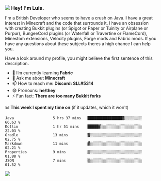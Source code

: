 <h3 style="margin: auto;"><img src="https://avatars.githubusercontent.com/u/39528861?s=48&v=4" ></img> Hey! I'm Luis.</h3>

I'm a British Developer who seems to have a crush on Java. I have a great interest in Minecraft and the code that surrounds it. I have an obsession with creating Bukkit plugins (or Spigot or Paper or Tuinity or Airplane or Purpur), BungeeCord plugins (or Waterfall or Travertine or FlameCord), Minestom extensions, Velocity plugins, Forge mods and Fabric mods. If you have any questions about these subjects theres a high chance I can help you.
  
Have a look around my profile, you might believe the first sentence of this description.

- 🌱 I’m currently learning **Fabric**
- 💬 Ask me about **Minecraft**
- 📫 How to reach me: **Discord: SLL#5314**
- 😄 Pronouns: **he/they**
- ⚡ Fun fact: **There are too many Bukkit forks**

📊 **This week I spent my time on** (if it updates, which it won't)
<!--START_SECTION:waka-->

```text
Java                  5 hrs 37 mins   ████████████████▓░░░░░░░░   66.63 %
Kotlin                1 hr 51 mins    █████▓░░░░░░░░░░░░░░░░░░░   22.03 %
Gradle                13 mins         ▓░░░░░░░░░░░░░░░░░░░░░░░░   02.75 %
Markdown              11 mins         ▓░░░░░░░░░░░░░░░░░░░░░░░░   02.21 %
Properties            9 mins          ▒░░░░░░░░░░░░░░░░░░░░░░░░   01.88 %
JSON                  7 mins          ▒░░░░░░░░░░░░░░░░░░░░░░░░   01.52 %
```

<!--END_SECTION:waka-->

<a href="https://sllcoding.dev"><img src="https://github-readme-stats.vercel.app/api?username=SLLCoding&show_icons=true&theme=great-gatsby" /></a>
